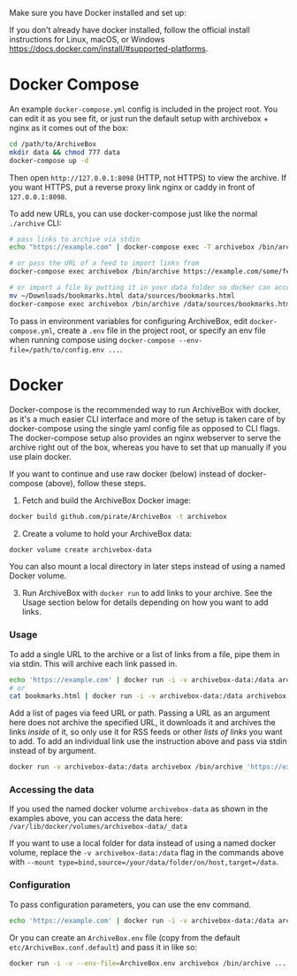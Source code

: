 Make sure you have Docker installed and set up:

If you don't already have docker installed, follow the official install instructions for Linux, macOS, or Windows https://docs.docker.com/install/#supported-platforms.

# Docker Compose

An example `docker-compose.yml` config is included in the project root.  You can edit it as you see fit, or just run the default setup with archivebox + nginx as it comes out of the box:

```bash
cd /path/to/ArchiveBox
mkdir data && chmod 777 data
docker-compose up -d
```
Then open `http://127.0.0.1:8098` (HTTP, not HTTPS) to view the archive.  If you want HTTPS, put a reverse proxy link nginx or caddy in front of `127.0.0.1:8098`.

To add new URLs, you can use docker-compose just like the normal `./archive` CLI: 
```bash
# pass links to archive via stdin
echo "https://example.com" | docker-compose exec -T archivebox /bin/archive

# or pass the URL of a feed to import links from
docker-compose exec archivebox /bin/archive https://example.com/some/feed.rss

# or import a file by putting it in your data folder so docker can access it
mv ~/Downloads/bookmarks.html data/sources/bookmarks.html
docker-compose exec archivebox /bin/archive /data/sources/bookmarks.html
```

To pass in environment variables for configuring ArchiveBox, edit `docker-compose.yml`, create a `.env` file in the project root, or specify an env file when running compose using `docker-compose --env-file=/path/to/config.env ...`.

# Docker

Docker-compose is the recommended way to run ArchiveBox with docker, as it's a much easier CLI interface and more of the setup is taken care of by docker-compose using the single yaml config file as opposed to CLI flags.  The docker-compose setup also provides an nginx webserver to serve the archive right out of the box, whereas you have to set that up manually if you use plain docker.

If you want to continue and use raw docker (below) instead of docker-compose (above), follow these steps.

1. Fetch and build the ArchiveBox Docker image:
```bash
docker build github.com/pirate/ArchiveBox -t archivebox
```

2. Create a volume to hold your ArchiveBox data:
```bash
docker volume create archivebox-data
```
You can also mount a local directory in later steps instead of using a named Docker volume.

3. Run ArchiveBox with `docker run` to add links to your archive.  See the Usage section below for details depending on how you want to add links.

### Usage

To add a single URL to the archive or a list of links from a file, pipe them in via stdin.  This will archive each link passed in.
```bash
echo 'https://example.com' | docker run -i -v archivebox-data:/data archivebox /bin/archive
# or
cat bookmarks.html | docker run -i -v archivebox-data:/data archivebox /bin/archive
```

Add a list of pages via feed URL or path. Passing a URL as an argument here does not archive the specified URL, it downloads it and archives the links *inside* of it, so only use it for RSS feeds or other *lists of links* you want to add.  To add an individual link use the instruction above and pass via stdin instead of by argument.
```bash
docker run -v archivebox-data:/data archivebox /bin/archive 'https://example.com/some/rss/feed.xml'
```

### Accessing the data
If you used the named docker volume `archivebox-data` as shown in the examples above, you can access the data here:  
`/var/lib/docker/volumes/archivebox-data/_data`

If you want to use a local folder for data instead of using a named docker volume, replace the `-v archivebox-data:/data` flag in the commands above with `--mount type=bind,source=/your/data/folder/on/host,target=/data`.

### Configuration
To pass configuration parameters, you can use the env command.
```bash
echo 'https://example.com' | docker run -i -v archivebox-data:/data archivebox env FETCH_SCREENSHOT=False /bin/archive
```

Or you can create an `ArchiveBox.env` file (copy from the default `etc/ArchiveBox.conf.default`) and pass it in like so:
```bash
docker run -i -v --env-file=ArchiveBox.env archivebox /bin/archive ...
```